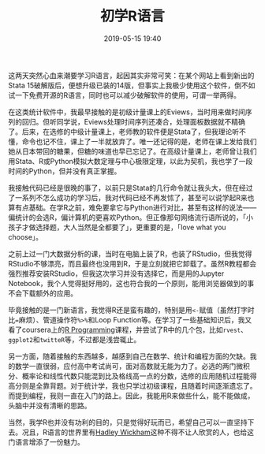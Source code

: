 ﻿---
layout: post
title: 初学R语言
date: 2019-05-15 19:40
categories: essay
tags: 编程 R语言 计量
---

这两天突然心血来潮要学习R语言，起因其实非常可笑：在某个网站上看到新出的Stata 15破解版后，便想升级已装的14版，但事实上我极少使用这个软件，倒不如试一下免费开源的R语言，同时也可以减少破解软件的使用，可谓一举两得。

在这类统计软件中，我最早接触的是初级计量课上的Eviews，当时用来做时间序列的回归。但听同学说，Eviews处理时间序列还凑合，处理面板数据就不精确了。后来，在选修的中级计量课上，老师教的软件便是Stata了，但我理论听不懂，命令也记不住，课上了一半就放弃了。唯一还记得的是，老师在课上发给我们她从日本带回的糖果，但糖的味道也早已忘记了。在高级计量课上，老师曾让我们用Stata、R或Python模拟大数定理与中心极限定理，以此为契机，我也学了一段时间的Python，但并没有真正掌握。

我接触代码已经是很晚的事了，以前只是Stata的几行命令就让我头大，但在经过了一系列不怎么成功的学习后，我对代码已经不再发怵了，甚至可以说学起R来也算有点基础。在学R之前，难免要拿它与Python进行对比，甚至有这样的说法——偏统计的会选R，偏计算机的更喜欢Python。但正像那句网络流行语所说的，「小孩子才做选择题，大人当然是全都要了」，更重要的是，「love what you choose」。

之前上过一门大数据分析的课，当时在电脑上装了R，也装了RStudio，但我觉得RStudio不够漂亮，而且最终也没用到R，于是立刻就把它卸载了。虽然R教程都会强烈推荐安装RStudio，但我这次学习并没有选择它，而是用的Jupyter Notebook，我个人觉得挺好用的，这也符合我的一个原则，能用浏览器做到的事不会下载额外的应用。

毕竟接触的是一门新语言，我觉得R还是蛮有趣的，特别是用`<-`赋值（虽然打字时比`=`麻烦）、管道操作符`%>%`和Loop Function等。在学习了一些基础知识后，我又看了coursera上的[R Programming](https://www.coursera.org/learn/r-programming/)课程，并尝试了R中的几个包，比如`rvest`、`ggplot2`和`twitteR`等，不过都是浅尝辄止。

另一方面，随着接触的东西越多，越感到自己在数学、统计和编程方面的欠缺。我的数学一直很弱，应付高中考试尚可，面对高数就无能为力了。必选的两门微积分、概率论和线性代数只能混到比及格线高一点的分数，选修的应用随机过程能得高分则是全靠背题。对于统计学，我也只学过初级课程，且随着时间逐渐遗忘了。而提到编程，我则一直在入门的路上。因此，我能用R来做些什么，能不能做成，头脑中并没有清晰的思路。

当然，我学R也并没有功利的目的，只是觉得好玩而已，希望自己可以一直坚持下去。况且，R语言的世界里有[Hadley Wickham](http://hadley.nz/)这种不得不让人欣赏的人，也给这门语言增添了一份魅力。
